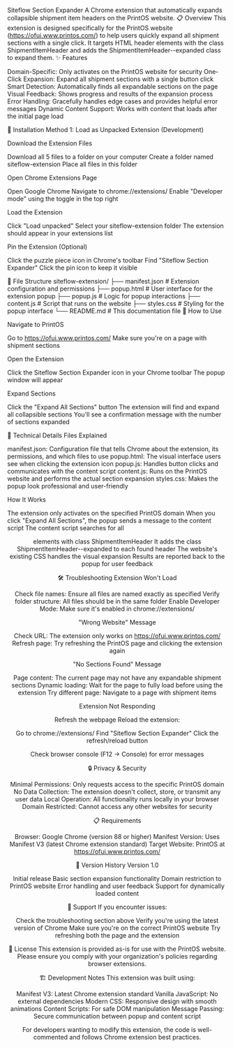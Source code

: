 Siteflow Section Expander
A Chrome extension that automatically expands collapsible shipment item headers on the PrintOS website.
📋 Overview
This extension is designed specifically for the PrintOS website (https://ofui.www.printos.com/) to help users quickly expand all shipment sections with a single click. It targets HTML header elements with the class ShipmentItemHeader and adds the ShipmentItemHeader--expanded class to expand them.
✨ Features

Domain-Specific: Only activates on the PrintOS website for security
One-Click Expansion: Expand all shipment sections with a single button click
Smart Detection: Automatically finds all expandable sections on the page
Visual Feedback: Shows progress and results of the expansion process
Error Handling: Gracefully handles edge cases and provides helpful error messages
Dynamic Content Support: Works with content that loads after the initial page load

🚀 Installation
Method 1: Load as Unpacked Extension (Development)

Download the Extension Files

Download all 5 files to a folder on your computer
Create a folder named siteflow-extension
Place all files in this folder


Open Chrome Extensions Page

Open Google Chrome
Navigate to chrome://extensions/
Enable "Developer mode" using the toggle in the top right


Load the Extension

Click "Load unpacked"
Select your siteflow-extension folder
The extension should appear in your extensions list


Pin the Extension (Optional)

Click the puzzle piece icon in Chrome's toolbar
Find "Siteflow Section Expander"
Click the pin icon to keep it visible



📁 File Structure
siteflow-extension/
├── manifest.json       # Extension configuration and permissions
├── popup.html          # User interface for the extension popup
├── popup.js            # Logic for popup interactions
├── content.js          # Script that runs on the website
├── styles.css          # Styling for the popup interface
└── README.md           # This documentation file
🎯 How to Use

Navigate to PrintOS

Go to https://ofui.www.printos.com/
Make sure you're on a page with shipment sections


Open the Extension

Click the Siteflow Section Expander icon in your Chrome toolbar
The popup window will appear


Expand Sections

Click the "Expand All Sections" button
The extension will find and expand all collapsible sections
You'll see a confirmation message with the number of sections expanded



🔧 Technical Details
Files Explained

manifest.json: Configuration file that tells Chrome about the extension, its permissions, and which files to use
popup.html: The visual interface users see when clicking the extension icon
popup.js: Handles button clicks and communicates with the content script
content.js: Runs on the PrintOS website and performs the actual section expansion
styles.css: Makes the popup look professional and user-friendly

How It Works

The extension only activates on the specified PrintOS domain
When you click "Expand All Sections", the popup sends a message to the content script
The content script searches for all <header> elements with class ShipmentItemHeader
It adds the class ShipmentItemHeader--expanded to each found header
The website's existing CSS handles the visual expansion
Results are reported back to the popup for user feedback

🛠️ Troubleshooting
Extension Won't Load

Check file names: Ensure all files are named exactly as specified
Verify folder structure: All files should be in the same folder
Enable Developer Mode: Make sure it's enabled in chrome://extensions/

"Wrong Website" Message

Check URL: The extension only works on https://ofui.www.printos.com/
Refresh page: Try refreshing the PrintOS page and clicking the extension again

"No Sections Found" Message

Page content: The current page may not have any expandable shipment sections
Dynamic loading: Wait for the page to fully load before using the extension
Try different page: Navigate to a page with shipment items

Extension Not Responding

Refresh the webpage
Reload the extension:

Go to chrome://extensions/
Find "Siteflow Section Expander"
Click the refresh/reload button


Check browser console (F12 → Console) for error messages

🔒 Privacy & Security

Minimal Permissions: Only requests access to the specific PrintOS domain
No Data Collection: The extension doesn't collect, store, or transmit any user data
Local Operation: All functionality runs locally in your browser
Domain Restricted: Cannot access any other websites for security

📋 Requirements

Browser: Google Chrome (version 88 or higher)
Manifest Version: Uses Manifest V3 (latest Chrome extension standard)
Target Website: PrintOS at https://ofui.www.printos.com/

🔄 Version History
Version 1.0

Initial release
Basic section expansion functionality
Domain restriction to PrintOS website
Error handling and user feedback
Support for dynamically loaded content

🤝 Support
If you encounter issues:

Check the troubleshooting section above
Verify you're using the latest version of Chrome
Make sure you're on the correct PrintOS website
Try refreshing both the page and the extension

📄 License
This extension is provided as-is for use with the PrintOS website. Please ensure you comply with your organization's policies regarding browser extensions.

🏗️ Development Notes
This extension was built using:

Manifest V3: Latest Chrome extension standard
Vanilla JavaScript: No external dependencies
Modern CSS: Responsive design with smooth animations
Content Scripts: For safe DOM manipulation
Message Passing: Secure communication between popup and content script

For developers wanting to modify this extension, the code is well-commented and follows Chrome extension best practices.
